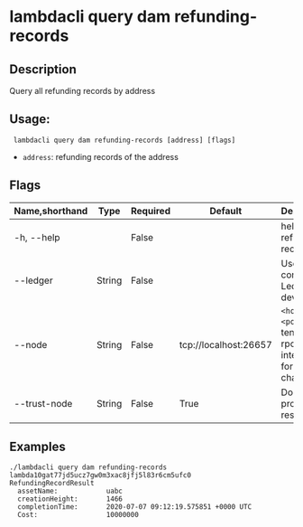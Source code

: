# lambdacli query dam refunding-records

## Description

Query all refunding records by address

## Usage:

```
 lambdacli query dam refunding-records [address] [flags]
```

- `address`: refunding records of the address

## Flags

| Name,shorthand | Type   | Required | Default               | Description                                                  |
| -------------- | ------ | -------- | --------------------- | ------------------------------------------------------------ |
| -h, --help     |        | False    |                       | help for refunding-records                                             |
| --ledger       | String | False    |                       | Use a connected Ledger device                                |
| --node         | String | False    | tcp://localhost:26657 | `<host>:<port>`to tendermint rpc interface for this chain    |
| --trust-node   | String | False    | True                  | Don't verify proofs for responses                            |


## Examples
```
./lambdacli query dam refunding-records lambda10gat77jd5ucz7gw0m3xac8jfj5l83r6cm5ufc0
RefundingRecordResult
  assetName:            uabc
  creationHeight:       1466
  completionTime:       2020-07-07 09:12:19.575851 +0000 UTC
  Cost:                 10000000
```

